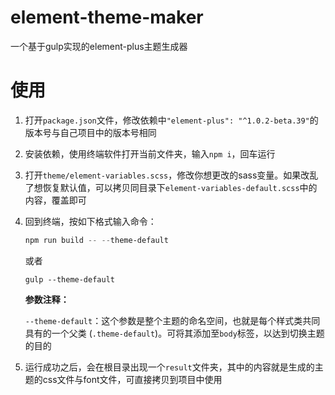 # element-theme-maker
一个基于gulp实现的element-plus主题生成器

# 使用

1. 打开`package.json`文件，修改依赖中`"element-plus": "^1.0.2-beta.39"`的版本号与自己项目中的版本号相同

2. 安装依赖，使用终端软件打开当前文件夹，输入`npm i`，回车运行

3. 打开`theme/element-variables.scss`，修改你想更改的sass变量。如果改乱了想恢复默认值，可以拷贝同目录下`element-variables-default.scss`中的内容，覆盖即可

4. 回到终端，按如下格式输入命令：

   ```powershell
   npm run build -- --theme-default
   ```

   或者

   ```
   gulp --theme-default
   ```

   **参数注释：**

   `--theme-default`：这个参数是整个主题的命名空间，也就是每个样式类共同具有的一个父类 (`.theme-default`)。可将其添加至`body`标签，以达到切换主题的目的

5. 运行成功之后，会在根目录出现一个`result`文件夹，其中的内容就是生成的主题的css文件与font文件，可直接拷贝到项目中使用
